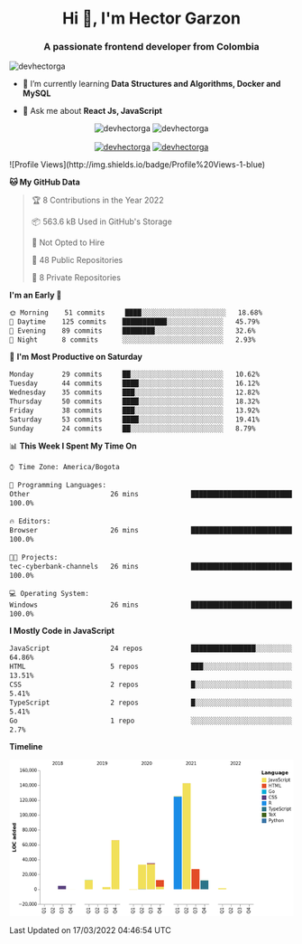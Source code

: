 <h1 align="center">Hi 👋, I'm Hector Garzon</h1>
<h3 align="center">A passionate frontend developer from Colombia</h3>

<p align="left"> <img src="https://komarev.com/ghpvc/?username=devhectorga" alt="devhectorga" /> </p>

- 🌱 I’m currently learning **Data Structures and Algorithms, Docker and MySQL**

- 💬 Ask me about **React Js, JavaScript**

<p align="center"> <img src="https://github-readme-stats.vercel.app/api?username=devhectorga&count_private=true&show_icons=true" alt="devhectorga" /> <img src="https://github-readme-stats.vercel.app/api/top-langs/?username=devhectorga&layout=compact" alt="devhectorga" /></p>

<p align="center">
<a href="https://twitter.com/devhectorga" target="blank"><img align="center" src="https://cdn.jsdelivr.net/npm/simple-icons@3.0.1/icons/twitter.svg" alt="devhectorga" height="20" width="20" /></a>
<a href="https://linkedin.com/in/devhectorga" target="blank"><img align="center" src="https://cdn.jsdelivr.net/npm/simple-icons@3.0.1/icons/linkedin.svg" alt="devhectorga" height="20" width="20" /></a>
</p>
<!--START_SECTION:waka-->
![Profile Views](http://img.shields.io/badge/Profile%20Views-1-blue)

**🐱 My GitHub Data** 

> 🏆 8 Contributions in the Year 2022
 > 
> 📦 563.6 kB Used in GitHub's Storage 
 > 
> 🚫 Not Opted to Hire
 > 
> 📜 48 Public Repositories 
 > 
> 🔑 8 Private Repositories  
 > 
**I'm an Early 🐤** 

```text
🌞 Morning    51 commits     ████░░░░░░░░░░░░░░░░░░░░░   18.68% 
🌆 Daytime    125 commits    ███████████░░░░░░░░░░░░░░   45.79% 
🌃 Evening    89 commits     ████████░░░░░░░░░░░░░░░░░   32.6% 
🌙 Night      8 commits      ░░░░░░░░░░░░░░░░░░░░░░░░░   2.93%

```
📅 **I'm Most Productive on Saturday** 

```text
Monday       29 commits     ██░░░░░░░░░░░░░░░░░░░░░░░   10.62% 
Tuesday      44 commits     ████░░░░░░░░░░░░░░░░░░░░░   16.12% 
Wednesday    35 commits     ███░░░░░░░░░░░░░░░░░░░░░░   12.82% 
Thursday     50 commits     ████░░░░░░░░░░░░░░░░░░░░░   18.32% 
Friday       38 commits     ███░░░░░░░░░░░░░░░░░░░░░░   13.92% 
Saturday     53 commits     ████░░░░░░░░░░░░░░░░░░░░░   19.41% 
Sunday       24 commits     ██░░░░░░░░░░░░░░░░░░░░░░░   8.79%

```


📊 **This Week I Spent My Time On** 

```text
⌚︎ Time Zone: America/Bogota

💬 Programming Languages: 
Other                    26 mins             █████████████████████████   100.0%

🔥 Editors: 
Browser                  26 mins             █████████████████████████   100.0%

🐱‍💻 Projects: 
tec-cyberbank-channels   26 mins             █████████████████████████   100.0%

💻 Operating System: 
Windows                  26 mins             █████████████████████████   100.0%

```

**I Mostly Code in JavaScript** 

```text
JavaScript               24 repos            ████████████████░░░░░░░░░   64.86% 
HTML                     5 repos             ███░░░░░░░░░░░░░░░░░░░░░░   13.51% 
CSS                      2 repos             █░░░░░░░░░░░░░░░░░░░░░░░░   5.41% 
TypeScript               2 repos             █░░░░░░░░░░░░░░░░░░░░░░░░   5.41% 
Go                       1 repo              ░░░░░░░░░░░░░░░░░░░░░░░░░   2.7%

```


**Timeline**

![Chart not found](https://raw.githubusercontent.com/devHectorGa/devHectorGa/master/charts/bar_graph.png) 


 Last Updated on 17/03/2022 04:46:54 UTC
<!--END_SECTION:waka-->
